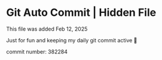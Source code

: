 # Git Auto Commit | Hidden File

This file was added Feb 12, 2025

Just for fun and keeping my daily git commit active 🤪

commit number: 382284
